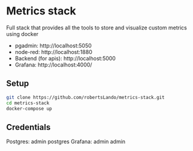 # Metrics stack

Full stack that provides all the tools to store and visualize custom metrics using docker

- pgadmin: http://localhost:5050
- node-red: http://localhost:1880
- Backend (for apis): http://localhost:5000
- Grafana: http://localhost:4000/

## Setup

```bash
git clone https://github.com/robertsLando/metrics-stack.git
cd metrics-stack
docker-compose up
```

## Credentials

Postgres: admin postgres
Grafana: admin admin